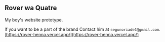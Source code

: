 ## Rover wa Quatre
My boy's website prototype.

If you want to be a part of the brand
Contact him at `segunoriade1@gmail.com`.
[https://rover-henna.vercel.app/](https://rover-henna.vercel.app/)
